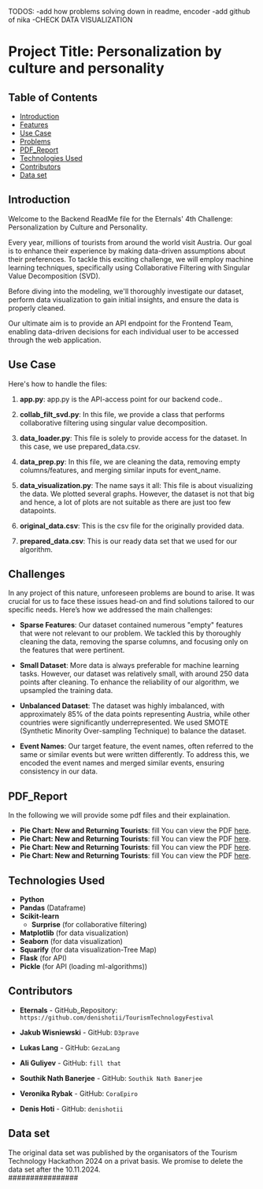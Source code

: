 TODOS: 
-add how problems solving down in readme, encoder
-add github of nika 
-CHECK DATA VISUALIZATION 

# Project Title: Personalization by culture and personality 

## Table of Contents
- [Introduction](#introduction)
- [Features](#features)
- [Use Case](#usecase)
- [Problems](#problems)
- [PDF_Report](#pdfreport)
- [Technologies Used](#technologies-used)
- [Contributors](#contributors)
- [Data set](#dataset)

## Introduction
Welcome to the Backend ReadMe file for the Eternals' 4th Challenge: Personalization by Culture and Personality.

Every year, millions of tourists from around the world visit Austria. Our goal is to enhance their experience by making data-driven assumptions about their preferences. To tackle this exciting challenge, we will employ machine learning techniques, specifically using Collaborative Filtering with Singular Value Decomposition (SVD).

Before diving into the modeling, we'll thoroughly investigate our dataset, perform data visualization to gain initial insights, and ensure the data is properly cleaned.

Our ultimate aim is to provide an API endpoint for the Frontend Team, enabling data-driven decisions for each individual user to be accessed through the web application.


## Use Case 
Here's how to handle the files:

1. **app.py**: app.py is the API-access point for our backend code..

2. **collab_filt_svd.py**: In this file, we provide a class that performs collaborative filtering using singular value decomposition.

3. **data_loader.py**: This file is solely to provide access for the dataset. In this case, we use prepared_data.csv.

4. **data_prep.py**: In this file, we are cleaning the data, removing empty columns/features, and merging similar inputs for event_name.

5. **data_visualization.py**: The name says it all: This file is about visualizing the data. We plotted several graphs. However, the dataset is not that big and hence, a lot of plots are not suitable as there are just too few datapoints.

6. **original_data.csv**: This is the csv file for the originally provided data.

7. **prepared_data.csv**: This is our ready data set that we used for our algorithm. 

## Challenges

In any project of this nature, unforeseen problems are bound to arise. It was crucial for us to face these issues head-on and find solutions tailored to our specific needs. Here’s how we addressed the main challenges:

- **Sparse Features**: Our dataset contained numerous "empty" features that were not relevant to our problem. We tackled this by thoroughly cleaning the data, removing the sparse columns, and focusing only on the features that were pertinent.

- **Small Dataset**: More data is always preferable for machine learning tasks. However, our dataset was relatively small, with around 250 data points after cleaning. To enhance the reliability of our algorithm, we upsampled the training data.

- **Unbalanced Dataset**: The dataset was highly imbalanced, with approximately 85% of the data points representing Austria, while other countries were significantly underrepresented. We used SMOTE (Synthetic Minority Over-sampling Technique) to balance the dataset.

- **Event Names**: Our target feature, the event names, often referred to the same or similar events but were written differently. To address this, we encoded the event names and merged similar events, ensuring consistency in our data.


## PDF_Report 
In the following we will provide some pdf files and their explaination. 
- **Pie Chart: New and Returning Tourists**: fill
   You can view the PDF [here](./PDF/pie_chart_new_return.pdf).
- **Pie Chart: New and Returning Tourists**: fill
   You can view the PDF [here](./PDF/pie_chart_new_return.pdf).
- **Pie Chart: New and Returning Tourists**: fill
   You can view the PDF [here](./PDF/pie_chart_new_return.pdf).
- **Pie Chart: New and Returning Tourists**: fill
   You can view the PDF [here](./PDF/pie_chart_new_return.pdf).

## Technologies Used
- **Python** 
- **Pandas**         (Dataframe)
- **Scikit-learn** 
   - **Surprise**    (for collaborative filtering)
- **Matplotlib**     (for data visualization)
- **Seaborn**        (for data visualization)
- **Squarify**       (for data visualization-Tree Map)
- **Flask**          (for API)
- **Pickle**         (for API (loading ml-algorithms))

## Contributors
- **Eternals** - GitHub_Repository: `https://github.com/denishotii/TourismTechnologyFestival`

- **Jakub Wisniewski** - GitHub: `D3prave`
- **Lukas Lang** - GitHub: `GezaLang`
- **Ali Guliyev** - GitHub: `fill that`
- **Southik Nath Banerjee** - GitHub: `Southik Nath Banerjee`
- **Veronika Rybak** - GitHub: `CoraEpiro`
- **Denis Hoti** - GitHub: `denishotii`


## Data set 
The original data set was published by the organisators of the Tourism Technology Hackathon 2024 on a privat basis. We promise to delete the data set after the 10.11.2024.  
################

